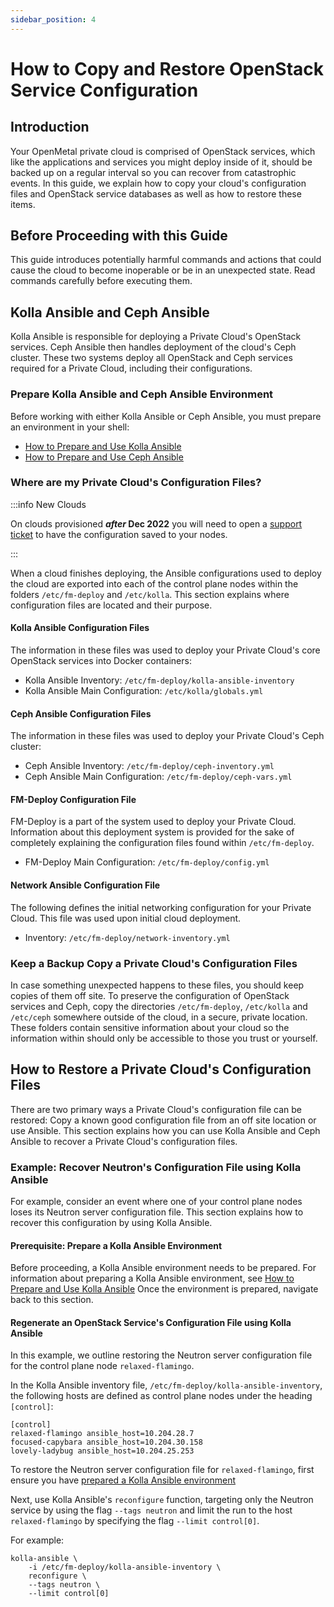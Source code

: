 ```yaml
---
sidebar_position: 4
---
```

# How to Copy and Restore OpenStack Service Configuration

## Introduction

Your OpenMetal private cloud is comprised of OpenStack services, which
like the applications and services you might deploy inside of it, should
be backed up on a regular interval so you can recover from catastrophic
events. In this guide, we explain how to copy your cloud's configuration
files and OpenStack service databases as well as how to restore these
items.

## Before Proceeding with this Guide

This guide introduces potentially harmful commands and actions that
could cause the cloud to become inoperable or be in an unexpected state.
Read commands carefully before executing them.

## Kolla Ansible and Ceph Ansible

Kolla Ansible is responsible for deploying a Private Cloud's OpenStack
services. Ceph Ansible then handles deployment of the cloud's Ceph
cluster. These two systems deploy all OpenStack and Ceph services
required for a Private Cloud, including their configurations.

### Prepare Kolla Ansible and Ceph Ansible Environment

Before working with either Kolla Ansible or Ceph Ansible, you must
prepare an environment in your shell:

- [How to Prepare and Use Kolla Ansible](../day-4/kolla-ansible/prepare-kolla-ansible)
- [How to Prepare and Use Ceph Ansible](../day-4/ceph-ansible/prepare-ceph-ansible)

### Where are my Private Cloud's Configuration Files?

:::info New Clouds

On clouds provisioned ***after* Dec 2022** you will need to open a
[support ticket](../day-1/intro-to-openmetal-private-cloud.md#how-to-submit-a-support-ticket)
to have the configuration saved to your nodes.

:::

When a cloud finishes deploying, the Ansible configurations used to
deploy the cloud are exported into each of the control plane nodes
within the folders `/etc/fm-deploy` and `/etc/kolla`. This section
explains where configuration files are located and their purpose.

#### Kolla Ansible Configuration Files

The information in these files was used to deploy your Private Cloud's
core OpenStack services into Docker containers:

- Kolla Ansible Inventory: `/etc/fm-deploy/kolla-ansible-inventory`
- Kolla Ansible Main Configuration: `/etc/kolla/globals.yml`

#### Ceph Ansible Configuration Files

The information in these files was used to deploy your Private Cloud's
Ceph cluster:

- Ceph Ansible Inventory: `/etc/fm-deploy/ceph-inventory.yml`
- Ceph Ansible Main Configuration: `/etc/fm-deploy/ceph-vars.yml`

#### FM-Deploy Configuration File

FM-Deploy is a part of the system used to deploy your Private Cloud.
Information about this deployment system is provided for the sake of
completely explaining the configuration files found within
`/etc/fm-deploy`.

- FM-Deploy Main Configuration: `/etc/fm-deploy/config.yml`

#### Network Ansible Configuration File

The following defines the initial networking configuration for your
Private Cloud. This file was used upon initial cloud deployment.

- Inventory: `/etc/fm-deploy/network-inventory.yml`

### Keep a Backup Copy a Private Cloud's Configuration Files

In case something unexpected happens to these files, you should keep
copies of them off site. To preserve the configuration of OpenStack
services and Ceph, copy the directories `/etc/fm-deploy`, `/etc/kolla`
and `/etc/ceph` somewhere outside of the cloud, in a secure, private
location. These folders contain sensitive information about your cloud
so the information within should only be accessible to those you trust
or yourself.

## How to Restore a Private Cloud's Configuration Files

There are two primary ways a Private Cloud's configuration file can be
restored: Copy a known good configuration file from an off site location
or use Ansible. This section explains how you can use Kolla Ansible and
Ceph Ansible to recover a Private Cloud's configuration files.

### Example: Recover Neutron's Configuration File using Kolla Ansible

For example, consider an event where one of your control plane nodes
loses its Neutron server configuration file. This section explains how
to recover this configuration by using Kolla Ansible.

#### Prerequisite: Prepare a Kolla Ansible Environment

Before proceeding, a Kolla Ansible environment needs to be prepared. For
information about preparing a Kolla Ansible environment, see
[How to Prepare and Use Kolla Ansible](../day-4/kolla-ansible/prepare-kolla-ansible)
Once the environment is prepared, navigate back to this section.

#### Regenerate an OpenStack Service's Configuration File using Kolla Ansible

In this example, we outline restoring the Neutron server configuration
file for the control plane node `relaxed-flamingo`.

In the Kolla Ansible inventory file,
`/etc/fm-deploy/kolla-ansible-inventory`, the following hosts are
defined as control plane nodes under the heading `[control]`:

    [control]
    relaxed-flamingo ansible_host=10.204.28.7
    focused-capybara ansible_host=10.204.30.158
    lovely-ladybug ansible_host=10.204.25.253

To restore the Neutron server configuration file for `relaxed-flamingo`,
first ensure you have [prepared a Kolla Ansible environment](../day-4/kolla-ansible/prepare-kolla-ansible)

Next, use Kolla Ansible's `reconfigure` function, targeting only the
Neutron service by using the flag `--tags neutron` and limit the run to
the host `relaxed-flamingo` by specifying the flag `--limit control[0]`.

For example:

    kolla-ansible \
        -i /etc/fm-deploy/kolla-ansible-inventory \
        reconfigure \
        --tags neutron \
        --limit control[0]
